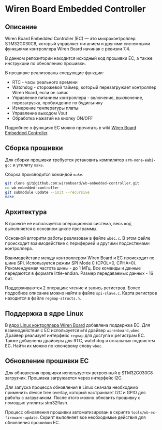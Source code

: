 # Wiren Board Embedded Controller

## Описание

Wiren Board Embedded Controller (EC) — это микроконтроллер STM32G030C8, который управляет питанием и другими системными функциями контроллера Wiren Board начиная с ревизии 7.4.

В данном репозитории находится исходный код прошивки EC, а также инструкции по обновлению прошивки.

В прошивке реализованы следующие функции:

- RTC - часы реального времени
- Watchdog - сторожевой таймер, который перезагружает контроллер Wiren Board, если он завис
- Управление питанием контроллера - включение, выключение, перезагрузка, пробуждение по будильнику
- Измерение температуры платы
- Управление выходом Vout
- Обработка нажатий на кнопку ON/OFF

Подробнее о функциях EC можно прочитать в wiki [Wiren Board Embedded Controller](https://wirenboard.com/wiki/Wiren_Board_Embedded_Controller).

## Сборка прошивки

Для сборки прошивки требуется установить компилятор `arm-none-eabi-gcc` и утилиту `make`.

Сборка производится командой `make`:

```bash
git clone git@github.com:wirenboard/wb-embedded-controller.git
cd wb-embedded-controller
git submodule update --init --recursive
make
```

## Архитектура

В проекте не используется операционная система, весь код выполняется в основном цикле программы.

Основной алгоритм работы реализован в файле `wbec.c`. В этом файле происходит взаимодействие с периферией и другими подсистемами контроллера.

Взаимодействие между контроллером Wiren Board и EC происходит по шине SPI. Используется режим SPI Mode 0 (CPOL=0, CPHA=0). Рекомендуемая частота шины - до 1 МГц. Все команды и данные передаются в формате little-endian. Размер передаваемых данных - 16 бит.

Поддерживаются 2 операции: чтение и запись регистров. Более подробное описание можно найти в файле `spi-slave.c`. Карта регистров находится в файле `regmap-structs.h`.

## Поддержка в ядре Linux

В [ядро Linux контроллера Wiren Board](https://github.com/wirenboard/linux) добавлена поддержка EC. Для взаимодействия с EC используется `mfd` драйвер `wirenboard,wbec`. Драйвер реализует интерфейс `regmap` для доступа к регистрам EC. Также добавлены драйверы для RTC, watchdog и остальных подсистем EC. Найти их можно по ключевому слову `wbec`.

## Обновление прошивки EC

Для обновления прошивки используется встроенный в STM32G030C8 загрузчик. Прошивка загружается через интерфейс I2C.

Для запуска процесса обновления в Linux сначала необходимо применить device tree overlay, который настраивает I2C и GPIO для работы с загрузчиком. После этого можно обновить прошивку с помощью утилиты stm32flash.

Процесс обновления прошивки автоматизирован в скрипте `tools/wb-ec-firmware-update`. Скрипт выполняет все необходимые действия для обновления прошивки EC.
